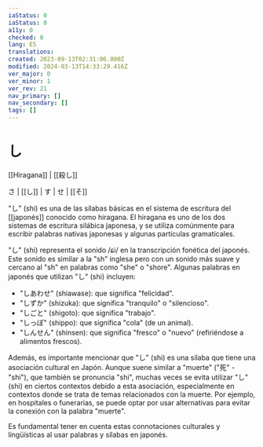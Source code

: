 ```yaml
---
iaStatus: 0
iaStatus: 0
a11y: 0
checked: 0
lang: ES
translations: 
created: 2023-09-13T02:31:06.000Z
modified: 2024-03-13T14:33:29.416Z
ver_major: 0
ver_minor: 1
ver_rev: 21
nav_primary: []
nav_secondary: []
tags: []
---
```

# し

[[Hiragana]] | [[殺し]] 

さ | [[し]] | す | せ | [[そ]]

"し" (shi) es una de las sílabas básicas en el sistema de escritura del [[japonés]] conocido como hiragana. El hiragana es uno de los dos sistemas de escritura silábica japonesa, y se utiliza comúnmente para escribir palabras nativas japonesas y algunas partículas gramaticales.

"し" (shi) representa el sonido /ɕi/ en la transcripción fonética del japonés. Este sonido es similar a la "sh" inglesa pero con un sonido más suave y cercano al "sh" en palabras como "she" o "shore". Algunas palabras en japonés que utilizan "し" (shi) incluyen:

- "しあわせ" (shiawase): que significa "felicidad".
- "しずか" (shizuka): que significa "tranquilo" o "silencioso".
- "しごと" (shigoto): que significa "trabajo".
- "しっぽ" (shippo): que significa "cola" (de un animal).
- "しんせん" (shinsen): que significa "fresco" o "nuevo" (refiriéndose a alimentos frescos).

Además, es importante mencionar que "し" (shi) es una sílaba que tiene una asociación cultural en Japón. Aunque suene similar a "muerte" ("死" - "shi"), que también se pronuncia "shi", muchas veces se evita utilizar "し" (shi) en ciertos contextos debido a esta asociación, especialmente en contextos donde se trata de temas relacionados con la muerte. Por ejemplo, en hospitales o funerarias, se puede optar por usar alternativas para evitar la conexión con la palabra "muerte".

Es fundamental tener en cuenta estas connotaciones culturales y lingüísticas al usar palabras y sílabas en japonés.